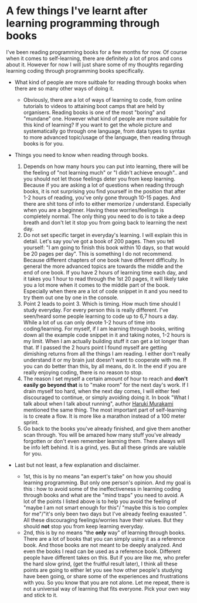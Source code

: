# A few things I've learnt after learning programming through books





I've been reading programming books for a few months for now. Of course when it comes to self-learning, there are definitely a lot of pros and cons about it. However for now I will just share some of my thoughts regarding learning coding through programming books specifically. 



* What kind of people are more suitbale for reading through books when there are so many other ways of doing it. 
  * Obviously, there are a lot of ways of learning to code, from online tutorials to videos to attaining boot camps that are held by organisers. Reading books is one of the most "boring" and "mundane" one. However what kind of people are more suitable for this kind of learning? If you want to get the whole picture and systematically go through one language, from data types to syntax to more advanced topic/usage of the language, then reading through books is for you. 
* Things you need to know when reading through books. 
  1. Depends on how many hours you can put into learning, there will be the feeling of "not learning much" or "I didn't achieve enough".. and you should not let those feelings deter you from keep learning. Because if you are asking a lot of questions when reading through books, it is not surprising you find yourself in the position  that after 1-2 hours of reading, you've only gone through 10-15 pages. And there are shit tons of info to either memorize / understand. Especially when you are a beginner. Having these worries/feelings is completely normal. The only thing you need to do is to take a deep breath and don't let it stop you from going back to learning the next day. 
  2. Do not set specific target in everyday's learning. I will explain this in detail. Let's say you've got a book of 200 pages. Then you tell yourself: "I am going to finish this book within 10 days, so that would be 20 pages per day". This is something I do not recommend. Because different chapters of one book have different difficulty. In general the more advanced topics are towards the middle and the end of one book. If you have 2 hours of learning time each day, and it takes you 1 hour to read through the 1st 20 pages, it will likely take you a lot more when it comes to the middle part of the book. Especially when there are a lot of code snippet in it and you need to try them out one by one in the console. 
  3. Point 2 leads to point 3. Which is timing. How much time should I study everyday. For every person this is really different. I've seen/heard some people learning to code up to 6,7 hours a day. While a lot of us can only devote 1-2 hours of time into coding/learning. For myself, if I am learning through books, writing down all the example code snippet in it and taking notes, 1-2 hours is my limit. When I am actually building stuff it can get a lot longer than that. If I passed the 2 hours point I found myself are getting dimishing returns from all the things I am reading. I either don't really understand it or my brain just doesn't want to cooperate with me. If you can do better than this, by all means, do it. In the end if you are really enjoying coding, there is no reason to stop. 
  4. The reason I set myself a certain amount of hour to reach and **don't easily go beyond that** is to "make room" for the next day's work. If I drain myself too hard, when the next day comes, I will either feel discouraged to continue, or simply avoiding doing it. In book "What I talk about when I talk about running", author [Haruki Murakami](https://www.goodreads.com/author/show/3354.Haruki_Murakami) mentioned the same thing. The most important part of self-learning is to create a flow. It is more like a marathon instead of a 100 meter sprint. 
  5. Go back to the books you've already finished, and give them another scan through. You will be amazed how many stuff you've already forgotten or don't even remember learning them. There always will be info left behind. It is a grind, yes. But all these grinds are valuble for you. 



* Last but not least, a few explanation and disclaimer.
  * 1st, this is by no means "an expert's take" on how you should learning programming. But only one person's opinion. And my goal is this : how to avoid some of the ineffectiveness in learning coding through books and what are the "mind traps" you need to avoid. A lot of the points I listed above is to help you avoid the feeling of "maybe I am not smart enough for this"/ "maybe this is too complex for me"/"it's only been two days but I've already feeling exausted ". All these discouraging feelings/worries have their values. But they should **not** stop you from keep learning everyday. 
  * 2nd, this is by no means "the **only** way" of learning through books. There are a lot of books that you can simply using it as a reference book. And those books are not meant to be deeply analyzed. And even the books I read can be used as a reference book. Different people have different takes on this. But if you are like me, who prefer the hard slow grind, (get the fruitful result later), I think all these points are going to either let you see how other people's studying have been going, or share some of the experiences and frustrations with you. So you know that you are not alone. Let me repeat, there is not a universal way of learning that fits everyone. Pick your own way and stick to it. 